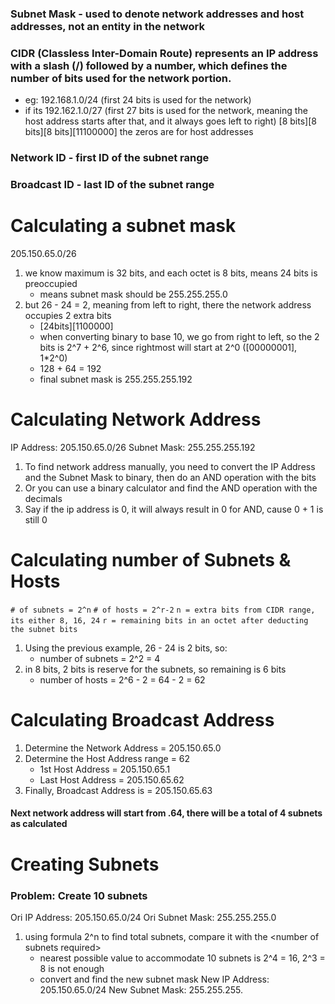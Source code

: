 ### Subnet Mask - used to denote network addresses and host addresses, not an entity in the network


### CIDR (Classless Inter-Domain Route) represents an IP address with a slash (/) followed by a number, which defines the number of bits used for the **network** portion.
- eg: 192.168.1.0/24 (first 24 bits is used for the network)
- if its 192.162.1.0/27 (first 27 bits is used for the network, meaning the host address starts after that, and it always goes left to right)  \[8 bits]\[8 bits]\[8 bits]\[11100000] the zeros are for host addresses

### Network ID - first ID of the subnet range 
### Broadcast ID - last ID of the subnet range

# Calculating a subnet mask
205.150.65.0/26
1. we know maximum is 32 bits, and each octet is 8 bits, means 24 bits is preoccupied
	- means subnet mask should be 255.255.255.0
2. but 26 - 24 = 2, meaning from left to right, there the network address occupies 2 extra bits
	- \[24bits]\[1100000]
	- when converting binary to base 10, we go from right to left, so the 2 bits is 2^7 + 2\^6, since rightmost will start at 2^0 (\[00000001], 1\*2^0)
	- 128 + 64 = 192
	- final subnet mask is 255.255.255.192 

# Calculating Network Address
IP Address: 205.150.65.0/26
Subnet Mask: 255.255.255.192
1. To find network address manually, you need to convert the IP Address and the Subnet Mask to binary, then do an AND operation with the bits
2. Or you can use a binary calculator and find the AND operation with the decimals
3. Say if the ip address is 0, it will always result in 0 for AND, cause 0 + 1 is still 0

# Calculating number of Subnets & Hosts
`# of subnets = 2^n`     `# of hosts = 2^r-2`
`n = extra bits from CIDR range, its either 8, 16, 24`
`r = remaining bits in an octet after deducting the subnet bits`
1. Using the previous example, 26 - 24 is 2 bits, so:
	- number of subnets = 2^2 = 4
2. in 8 bits, 2 bits is reserve for the subnets, so remaining is 6 bits
	- number of hosts = 2^6 - 2 = 64 - 2 = 62

# Calculating Broadcast Address
1. Determine the Network Address = 205.150.65.0
2. Determine the Host Address range = 62
	- 1st Host Address = 205.150.65.1
	- Last Host Address = 205.150.65.62
3. Finally, Broadcast Address is = 205.150.65.63

#### Next network address will start from .64, there will be a total of 4 subnets as calculated


# Creating Subnets
### Problem: Create 10 subnets
Ori IP Address: 205.150.65.0/24
Ori Subnet Mask: 255.255.255.0

1. using formula 2^n to find total subnets, compare it with the \<number of subnets required>
	- nearest possible value to accommodate 10 subnets is 2^4 = 16, 2^3 = 8 is not enough
	- convert and find the new subnet mask
New IP Address:  205.150.65.0/24
New Subnet Mask: 255.255.255.

